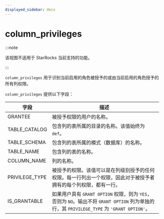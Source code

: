 ```yaml
---
displayed_sidebar: docs
---
```


# column_privileges

:::note

该视图不适用于 StarRocks 当前支持的功能。

:::

`column_privileges` 用于识别当前启用的角色被授予的或由当前启用的角色授予的所有列权限。

`column_privileges` 提供以下字段：

| 字段           | 描述                                                         |
| -------------- | ------------------------------------------------------------ |
| GRANTEE        | 被授予权限的用户的名称。                                     |
| TABLE_CATALOG  | 包含列的表所属的目录的名称。该值始终为 `def`。               |
| TABLE_SCHEMA   | 包含列的表所属的模式（数据库）的名称。                       |
| TABLE_NAME     | 包含列的表的名称。                                           |
| COLUMN_NAME    | 列的名称。                                                   |
| PRIVILEGE_TYPE | 被授予的权限。该值可以是在列级别授予的任何权限。每一行列出一个权限，因此对于被授予者拥有的每个列权限，都有一行。 |
| IS_GRANTABLE   | 如果用户具有 `GRANT OPTION` 权限，则为 `YES`，否则为 `NO`。输出不将 `GRANT OPTION` 列为单独的行，其 `PRIVILEGE_TYPE` 为 `'GRANT OPTION'`。 |
